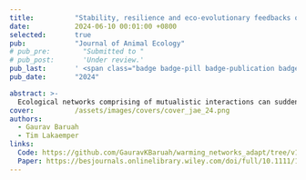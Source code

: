 ```yaml
---
title:          "Stability, resilience and eco-evolutionary feedbacks of mutualistic networks to rising temperature"
date:           2024-06-10 00:01:00 +0800
selected:       true
pub:            "Journal of Animal Ecology"
# pub_pre:        "Submitted to "
# pub_post:       'Under review.'
pub_last:       ' <span class="badge badge-pill badge-publication badge-success">Spotlight</span>'
pub_date:       "2024"

abstract: >-
  Ecological networks comprising of mutualistic interactions can suddenly transition to undesirable states, such as collapse, due to small changes in environmental conditions such as a rise in local environmental temperature. However, little is known about the capacity of such interaction networks to adapt to a rise in temperature and the occurrence of critical transitions....
cover:          /assets/images/covers/cover_jae_24.png
authors:
  - Gaurav Baruah
  - Tim Lakaemper
links:
  Code: https://github.com/GauravKBaruah/warming_networks_adapt/tree/v1.0.0
  Paper: https://besjournals.onlinelibrary.wiley.com/doi/full/10.1111/1365-2656.14118
---
```

